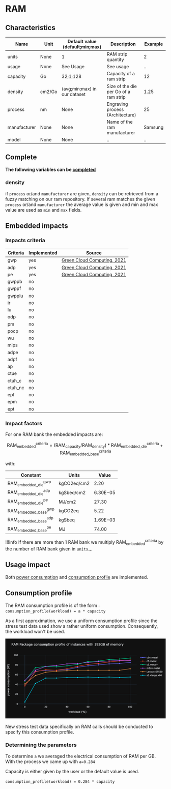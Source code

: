 # RAM

## Characteristics

| Name             | Unit   | Default value (default;min;max)  | Description                           | Example |
|------------------|--------|----------------------------------|---------------------------------------|---------|
| units            | None   | 1                                | RAM strip quantity                    | 2       |
| usage            | None   | See Usage                        | See usage                             | ..      |
| capacity         | Go     | 32;1;128                         | Capacity of a ram strip               | 12      |
| density          | cm2/Go | (avg;min;max) in our dataset     | Size of the die per Go of a ram strip | 1.25    |
| process          | nm     | None                             | Engraving process (Architecture)      | 25      |
| manufacturer     | None   | None                             | Name of the ram manufacturer          | Samsung |
| model            | None   | None                             | ..                                    | ..      |


## Complete

**The following variables can be [completed](../auto_complete.md)**

### density

if ```process``` or/and ```manufacturer``` are given, ```density``` can be retrieved from a fuzzy matching on our ram repository.
If several ram matches the given ```process``` or/and ```manufacturer``` the average value is given and min and max value are used as ```min``` and ```max``` fields.

## Embedded impacts

### Impacts criteria

| Criteria | Implemented | Source                                                                                                                                                         | 
|----------|-------------|----------------------------------------------------------------------------------------------------------------------------------------------------------------|
| gwp      | yes         | [Green Cloud Computing, 2021](https://www.umweltbundesamt.de/sites/default/files/medien/5750/publikationen/2021-06-17_texte_94-2021_green-cloud-computing.pdf) |
| adp      | yes         | [Green Cloud Computing, 2021](https://www.umweltbundesamt.de/sites/default/files/medien/5750/publikationen/2021-06-17_texte_94-2021_green-cloud-computing.pdf) |
| pe       | yes         | [Green Cloud Computing, 2021](https://www.umweltbundesamt.de/sites/default/files/medien/5750/publikationen/2021-06-17_texte_94-2021_green-cloud-computing.pdf) |
| gwppb    | no          |                                                                                                                                                                |
| gwppf    | no          |                                                                                                                                                                |
| gwpplu   | no          |                                                                                                                                                                |
| ir       | no          |                                                                                                                                                                |
| lu       | no          |                                                                                                                                                                |
| odp      | no          |                                                                                                                                                                |
| pm       | no          |                                                                                                                                                                |
| pocp     | no          |                                                                                                                                                                |
| wu       | no          |                                                                                                                                                                |
| mips     | no          |                                                                                                                                                                |
| adpe     | no          |                                                                                                                                                                |
| adpf     | no          |                                                                                                                                                                |
| ap       | no          |                                                                                                                                                                |
| ctue     | no          |                                                                                                                                                                |
| ctuh_c   | no          |                                                                                                                                                                |
| ctuh_nc  | no          |                                                                                                                                                                |
| epf      | no          |                                                                                                                                                                |
| epm      | no          |                                                                                                                                                                |
| ept      | no          |                                                                                                                                                                |

### Impact factors

For one RAM bank the embedded impacts are:

$$
\text{RAM}_\text{embedded}^\text{criteria} = (\text{RAM}_{\text{capacity}} / \text{RAM}_{\text{density}}) * \text{RAM}_\text{embedded_die}^\text{criteria} + \text{RAM}_\text{embedded_base}^\text{criteria}
$$

with:

| Constant                                      | Units       | Value      |
|-----------------------------------------------|-------------|------------|
| $\text{RAM}_\text{embedded_die}^\text{gwp}$   | kgCO2eq/cm2 | 2.20       |
| $\text{RAM}_\text{embedded_die}^\text{adp}$   | kgSbeq/cm2  | 6.30E-05   |
| $\text{RAM}_\text{embedded_die}^\text{pe}$    | MJ/cm2      | 27.30      |
| $\text{RAM}_\text{embedded_base}^\text{gwp}$  | kgCO2eq     | 5.22       |
| $\text{RAM}_\text{embedded_base}^\text{adp}$  | kgSbeq      | 1.69E-03   |
| $\text{RAM}_\text{embedded_base}^\text{pe}$   | MJ          | 74.00      |

!!!info
    If there are more than 1 RAM bank we multiply $\text{RAM}_\text{embedded}^\text{criteria}$ by the number of RAM bank given in `units`._


## Usage impact

Both [power consumption](../usage/elec_conso.md) and [consumption profile](../consumption_profile.md) are implemented.

## Consumption profile

The RAM consumption profile is of the form : ```consumption_profile(workload) = a * capacity```

As a first approximation, we use a uniform consumption profile since the stress test data used show a rather uniform
consumption. Consequently, the workload won't be used.

![cp_ram.png](cp_ram.png)

New stress test data specifically on RAM calls should be conducted to specify this consumption profile.

### Determining the parameters

To determine ```a``` we averaged the electrical consumption of RAM per GB. With the process we came up with ```a=0.284```

Capacity is either given by the user or the default value is used.

```consumption_profile(workload) = 0.284 * capacity```